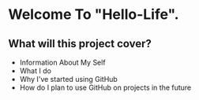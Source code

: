# Welcome To "Hello-Life".

## What will this project cover?

* Information About My Self
* What I do
* Why I've started using GitHub
* How do I plan to use GitHub on projects in the future
